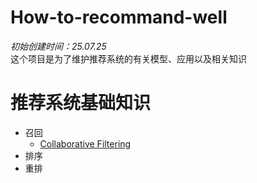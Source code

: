 # How-to-recommand-well
*初始创建时间：25.07.25*  
这个项目是为了维护推荐系统的有关模型、应用以及相关知识

# 推荐系统基础知识
- 召回
  - [Collaborative Filtering](https://github.com/WoDeXinHaoLeng69/How-to-recommand-well/tree/main/Collaborative%20Filtering)
- 排序
- 重排
